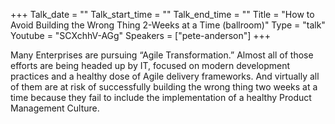 +++
Talk_date = ""
Talk_start_time = ""
Talk_end_time = ""
Title = "How to Avoid Building the Wrong Thing 2-Weeks at a Time (ballroom)"
Type = "talk"
Youtube = "SCXchhV-AGg"
Speakers = ["pete-anderson"]
+++

Many Enterprises are pursuing “Agile Transformation.”  Almost all of those efforts are being headed up by IT, focused on modern development practices and a healthy dose of Agile delivery frameworks.  And virtually all of them are at risk of successfully building the wrong thing two weeks at a time because they fail to include the implementation of a healthy Product Management Culture.

